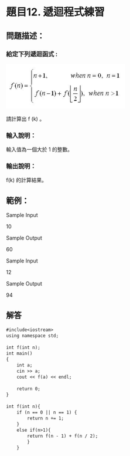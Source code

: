 # 題目12. 遞迴程式練習

## 問題描述：

### 給定下列遞迴函式 :

![image](https://github.com/kevnchena/ITSA_Basic/blob/12/C_RU06.JPG)

請計算出 f (k) 。

### 輸入說明：

輸入值為一個大於 1 的整數。

### 輸出說明：

f(k) 的計算結果。

## 範例：

Sample Input  

10

Sample Output  

60

Sample Input  

12

Sample Output  

94

## 解答

```
#include<iostream>  
using namespace std;

int f(int n);
int main()
{
    int a;
    cin >> a;
    cout << f(a) << endl;

    return 0;
}

int f(int n){
    if (n == 0 || n == 1) {
        return n += 1;
    }
    else if(n>1){
        return f(n - 1) + f(n / 2);
        }
    }
